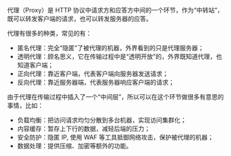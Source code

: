 代理（Proxy）是 HTTP 协议中请求方和应答方中间的一个环节，作为“中转站”，既可以转发客户端的请求，也可以转发服务器的应答。

代理有很多的种类，常见的有：

* 匿名代理：完全“隐匿”了被代理的机器，外界看到的只是代理服务器；
* 透明代理：顾名思义，它在传输过程中是“透明开放”的，外界既知道代理，也知道客户端；
* 正向代理：靠近客户端，代表客户端向服务器发送请求；
* 反向代理：靠近服务器端，代表服务器响应客户端的请求；



由于代理在传输过程中插入了一个“中间层”，所以可以在这个环节做很多有意思的事情，比如：

* 负载均衡：把访问请求均匀分散到多台机器，实现访问集群化；
* 内容缓存：暂存上下行的数据，减轻后端的压力；
* 安全防护：隐匿 IP, 使用 WAF 等工具抵御网络攻击，保护被代理的机器；
* 数据处理：提供压缩、加密等额外的功能。
